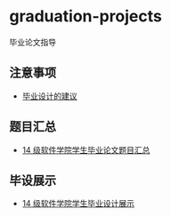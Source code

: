 # graduation-projects

毕业论文指导

## 注意事项

- [毕业设计的建议](suggest.md)

## 题目汇总

- [14 级软件学院学生毕业论文题目汇总]()


## 毕设展示

- [14 级软件学院学生毕业设计展示]()
